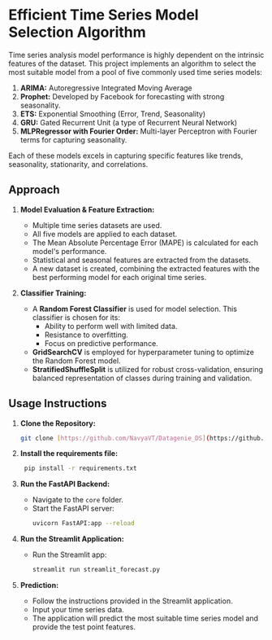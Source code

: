 # Efficient Time Series Model Selection Algorithm

Time series analysis model performance is highly dependent on the intrinsic features of the dataset. This project implements an algorithm to select the most suitable model from a pool of five commonly used time series models:

1.  **ARIMA:** Autoregressive Integrated Moving Average
2.  **Prophet:** Developed by Facebook for forecasting with strong seasonality.
3.  **ETS:** Exponential Smoothing (Error, Trend, Seasonality)
4.  **GRU:** Gated Recurrent Unit (a type of Recurrent Neural Network)
5.  **MLPRegressor with Fourier Order:** Multi-layer Perceptron with Fourier terms for capturing seasonality.

Each of these models excels in capturing specific features like trends, seasonality, stationarity, and correlations.

## Approach

1.  **Model Evaluation & Feature Extraction:**
    * Multiple time series datasets are used.
    * All five models are applied to each dataset.
    * The Mean Absolute Percentage Error (MAPE) is calculated for each model's performance.
    * Statistical and seasonal features are extracted from the datasets.
    * A new dataset is created, combining the extracted features with the best performing model for each original time series.

2.  **Classifier Training:**
    * A **Random Forest Classifier** is used for model selection. This classifier is chosen for its:
        * Ability to perform well with limited data.
        * Resistance to overfitting.
        * Focus on predictive performance.
    * **GridSearchCV** is employed for hyperparameter tuning to optimize the Random Forest model.
    * **StratifiedShuffleSplit** is utilized for robust cross-validation, ensuring balanced representation of classes during training and validation.

## Usage Instructions

1.  **Clone the Repository:**
    ```bash
    git clone [https://github.com/NavyaVT/Datagenie_DS](https://github.com/NavyaVT/Datagenie_DS)
    ```

2.  **Install the requirements file:**
    ```bash
     pip install -r requirements.txt
    ```
3.  **Run the FastAPI Backend:**
    * Navigate to the `core` folder.
    * Start the FastAPI server:
        ```bash
        uvicorn FastAPI:app --reload
        ```

4.  **Run the Streamlit Application:**
    * Run the Streamlit app:
        ```bash
        streamlit run streamlit_forecast.py
        ```

4.  **Prediction:**
    * Follow the instructions provided in the Streamlit application.
    * Input your time series data.
    * The application will predict the most suitable time series model and provide the test point features.
